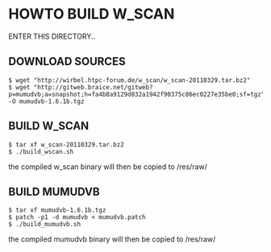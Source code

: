 HOWTO BUILD W_SCAN
==================

ENTER THIS DIRECTORY..

## DOWNLOAD SOURCES ##
```linux shell
$ wget "http://wirbel.htpc-forum.de/w_scan/w_scan-20110329.tar.bz2"
$ wget "http://gitweb.braice.net/gitweb?p=mumudvb;a=snapshot;h=fa4b8a9129d032a1942f90375c86ec0227e35be0;sf=tgz" -O mumudvb-1.6.1b.tgz
```

## BUILD W_SCAN ##
```linux shell
$ tar xf w_scan-20110329.tar.bz2
$ ./build_wscan.sh
```
the compiled w_scan binary will then be copied to /res/raw/


## BUILD MUMUDVB ##
```linux shell
$ tar xf mumudvb-1.6.1b.tgz
$ patch -p1 -d mumudvb < mumudvb.patch
$ ./build_mumudvb.sh
```
the compiled mumudvb binary will then be copied to /res/raw/

